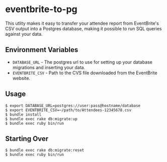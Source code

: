 # eventbrite-to-pg

This utlity makes it easy to transfer your attendee report from EventBrite's CSV output into a Postgres database, making it possible to run SQL queries against your data.

## Environment Variables

* `DATABASE_URL` - The postgres url to use for setting up your database migrations and inserting your data.
* `EVENTBRITE_CSV` - Path to the CVS file downloaded from the EventBrite website.

## Usage

```
$ export DATABASE_URL=postgres://user:pass@hostname/database
$ export EVENTBRITE_CSV=~/path/to/Attendees-12345678.csv
$ bundle install
$ bundle exec rake db:migrate:up
$ bundle exec ruby bin/run
```

## Starting Over

```
$ bundle exec rake db:migrate:reset
$ bundle exec ruby bin/run
```
